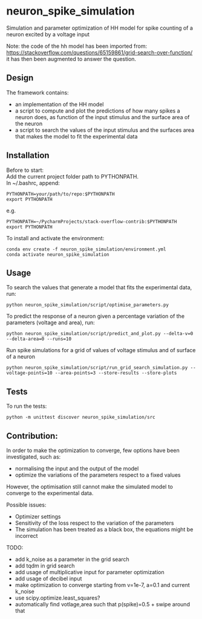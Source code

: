 # neuron_spike_simulation
Simulation and parameter optimization of HH model 
for spike counting of a neuron excited by a voltage input

Note: the code of the hh model has been imported from:   
https://stackoverflow.com/questions/65159861/grid-search-over-function/  
it has then been augmented to answer the question.

## Design
The framework contains:
- an implementation of the HH model     
- a script to compute and plot the predictions of 
how many spikes a neuron does, as function of the input stimulus and the surface area of the neuron 
- a script to search the values of the input stimulus and the surfaces area that 
makes the model to fit the experimental data

## Installation
Before to start:  
Add the current project folder path to PYTHONPATH.  
In ~/.bashrc, append:
```
PYTHONPATH=your/path/to/repo:$PYTHONPATH 
export PYTHONPATH
```
e.g.
```
PYTHONPATH=~/PycharmProjects/stack-overflow-contrib:$PYTHONPATH 
export PYTHONPATH
```

To install and activate the environment:
```
conda env create -f neuron_spike_simulation/environment.yml
conda activate neuron_spike_simulation
```


## Usage
To search the values that generate a model that fits the experimental data, run:
```
python neuron_spike_simulation/script/optimise_parameters.py
```
To predict the response of a neuron given a percentage variation
of the parameters (voltage and area), run:
```
python neuron_spike_simulation/script/predict_and_plot.py --delta-v=0 --delta-area=0 --runs=10
```
Run spike simulations for a grid of values of voltage stimulus and of surface of a neuron
```
python neuron_spike_simulation/script/run_grid_search_simulation.py --voltage-points=10 --area-points=3 --store-results --store-plots
```

## Tests
To run the tests:
```
python -m unittest discover neuron_spike_simulation/src
```

## Contribution:
In order to make the optimization to converge,
few options have been investigated, such as:
- normalising the input and the output of the model
- optimize the variations of the parameters respect to a fixed values

However, the optimisation still cannot make the simulated model
to converge to the experimental data.

Possible issues:
- Optimizer settings
- Sensitivity of the loss respect to the variation of the parameters
- The simulation has been treated as a black box, the equations might be incorrect 

TODO:  
- add k_noise as a parameter in the grid search
- add tqdm in grid search
- add usage of multiplicative input for parameter optimization
- add usage of decibel input
- make optimization to converge starting from v=1e-7, a=0.1 and current k_noise
- use scipy.optimize.least_squares?
- automatically find votlage,area such that p(spike)=0.5 + swipe around that